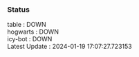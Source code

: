 ### Status


table : DOWN  
hogwarts : DOWN  
icy-bot : DOWN  
Latest Update : 2024-01-19 17:07:27.723153
